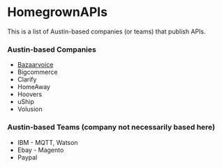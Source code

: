 HomegrownAPIs
=============

This is a list of Austin-based companies (or teams) that publish APIs.


### Austin-based Companies

* [Bazaarvoice](http://www.bazaarvoice.com/)
* Bigcommerce
* Clarify
* HomeAway
* Hoovers
* uShip
* Volusion

### Austin-based Teams (company not necessarily based here)

* IBM - MQTT, Watson
* Ebay - Magento
* Paypal

